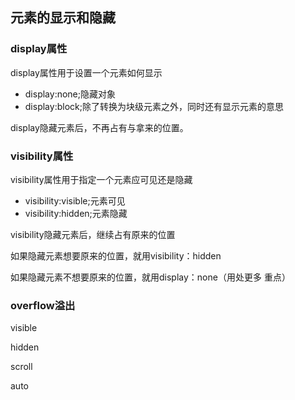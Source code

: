 ## 元素的显示和隐藏

### display属性

display属性用于设置一个元素如何显示

* display:none;隐藏对象
* display:block;除了转换为块级元素之外，同时还有显示元素的意思

display隐藏元素后，不再占有与拿来的位置。

### visibility属性

visibility属性用于指定一个元素应可见还是隐藏

+ visibility:visible;元素可见
+ visibility:hidden;元素隐藏

visibility隐藏元素后，继续占有原来的位置

如果隐藏元素想要原来的位置，就用visibility：hidden

如果隐藏元素不想要原来的位置，就用display：none（用处更多 重点）

### overflow溢出

visible

hidden

scroll

auto

